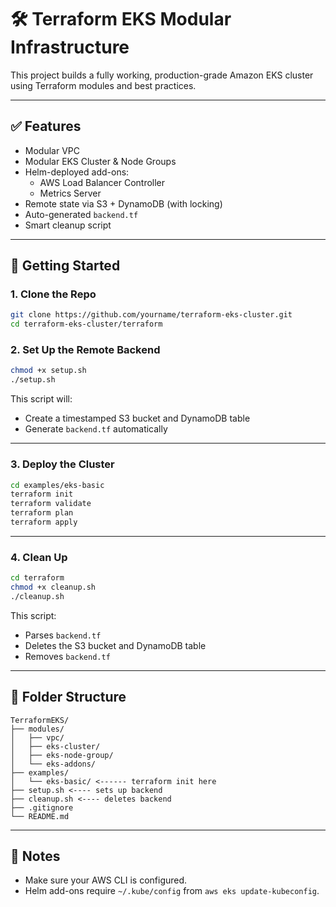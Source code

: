 
# 🛠️ Terraform EKS Modular Infrastructure

This project builds a fully working, production-grade Amazon EKS cluster using Terraform modules and best practices.

---

## ✅ Features

- Modular VPC
- Modular EKS Cluster & Node Groups
- Helm-deployed add-ons:
  - AWS Load Balancer Controller
  - Metrics Server
- Remote state via S3 + DynamoDB (with locking)
- Auto-generated `backend.tf`
- Smart cleanup script

---

## 🚀 Getting Started

### 1. Clone the Repo
```bash
git clone https://github.com/yourname/terraform-eks-cluster.git
cd terraform-eks-cluster/terraform
```

### 2. Set Up the Remote Backend
```bash
chmod +x setup.sh
./setup.sh
```

This script will:
- Create a timestamped S3 bucket and DynamoDB table
- Generate `backend.tf` automatically

---

### 3. Deploy the Cluster

```bash
cd examples/eks-basic
terraform init
terraform validate
terraform plan
terraform apply
```

---

### 4. Clean Up

```bash
cd terraform
chmod +x cleanup.sh
./cleanup.sh
```

This script:
- Parses `backend.tf`
- Deletes the S3 bucket and DynamoDB table
- Removes `backend.tf`

---

## 📁 Folder Structure

```
TerraformEKS/
├── modules/
│   ├── vpc/
│   ├── eks-cluster/
│   ├── eks-node-group/
│   └── eks-addons/
├── examples/
│   └── eks-basic/ <------ terraform init here
├── setup.sh <---- sets up backend
├── cleanup.sh <---- deletes backend
├── .gitignore
└── README.md
```

---

## 🧠 Notes

- Make sure your AWS CLI is configured.
- Helm add-ons require `~/.kube/config` from `aws eks update-kubeconfig`.
